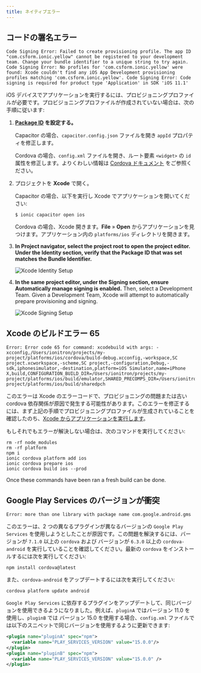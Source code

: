```yaml
---
title: ネイティブエラー
---
```


<head>
  <title>Native App Errors: How to Resolve Native Errors on Ionic Apps</title>
  <meta
    name="description"
    content="Review native app errors including code signing, Xcode build error 65, and clashing Google Play Services versions. Learn to resolve native errors on Ionic apps."
  />
</head>

## コードの署名エラー

```shell
Code Signing Error: Failed to create provisioning profile. The app ID "com.csform.ionic.yellow" cannot be registered to your development team. Change your bundle identifier to a unique string to try again. Code Signing Error: No profiles for 'com.csform.ionic.yellow' were found: Xcode couldn't find any iOS App Development provisioning profiles matching 'com.csform.ionic.yellow'. Code Signing Error: Code signing is required for product type 'Application' in SDK 'iOS 11.1'
```

iOS デバイスでアプリケーションを実行するには、プロビジョニングプロファイルが必要です。プロビジョニングプロファイルが作成されていない場合は、次の手順に従います:

1. <strong>[Package ID](../reference/glossary.md#package-id) を設定する。</strong>

   Capacitor の場合、`capacitor.config.json` ファイルを開き `appId` プロパティを修正します。

   Cordova の場合、`config.xml` ファイルを開き、ルート要素 `<widget>` の `id` 属性を修正します。よりくわしい情報は [Cordova ドキュメント](https://cordova.apache.org/docs/en/latest/config_ref/#widget) をご参照ください。

<!-- prettier-ignore -->
2. プロジェクトを <b>Xcode</b> で開く。</strong>

   Capacitor の場合、以下を実行し Xcode でアプリケーションを開いてください:

   ```shell
   $ ionic capacitor open ios
   ```

   Cordova の場合、Xcode 開きます。**File** &raquo; **Open** からアプリケーションを見つけます。アプリケーション内の `platforms/ios` ディレクトリを開きます。

<!-- prettier-ignore -->
3. <strong>In <b>Project navigator</b>, select the project root to open the project editor. Under the **Identity** section, verify that the Package ID that was set matches the Bundle Identifier.</strong>

   ![Xcode Identity Setup](/img/running/ios-xcode-identity-setup.png)

<!-- prettier-ignore -->
4. <strong>In the same project editor, under the <b>Signing</b> section, ensure <b>Automatically manage signing</b> is enabled.</strong> Then, select a Development Team. Given a Development Team, Xcode will attempt to automatically prepare provisioning and signing.

   ![Xcode Signing Setup](/img/running/ios-xcode-signing-setup.png)

## Xcode のビルドエラー 65

```shell
Error: Error code 65 for command: xcodebuild with args: -xcconfig,/Users/ionitron/projects/my-project/platforms/ios/cordova/build-debug.xcconfig,-workspace,SC project.xcworkspace,-scheme,SC project,-configuration,Debug,-sdk,iphonesimulator,-destination,platform=iOS Simulator,name=iPhone X,build,CONFIGURATION_BUILD_DIR=/Users/ionitron/projects/my-project/platforms/ios/build/emulator,SHARED_PRECOMPS_DIR=/Users/ionitron/projects/my-project/platforms/ios/build/sharedpch
```

このエラーは Xcode のエラーコードで、プロビジョニングの問題または古い cordova 依存関係が原因で発生する可能性があります。このエラーを修正するには、まず上記の手順でプロビジョニングプロファイルが生成されていることを確認したのち、[Xcode からアプリケーションを実行します](../developing/ios.md#running-with-xcode)。

もしそれでもエラーが解決しない場合は、次のコマンドを実行してください:

```shell
rm -rf node_modules
rm -rf platform
npm i
ionic cordova platform add ios
ionic cordova prepare ios
ionic cordova build ios --prod
```

Once these commands have been ran a fresh build can be done.

## Google Play Services のバージョンが衝突

```shell
Error: more than one library with package name com.google.android.gms
```

このエラーは、2 つの異なるプラグインが異なるバージョンの `Google Play Services` を使用しようとしたことが原因です。この問題を解決するには、バージョンが `7.1.0` 以上の `cordova` および バージョンが `6.3.0` 以上の `cordova-android` を実行していることを確認してください。最新の `cordova` をインストールするには次を実行してください:

```shell
npm install cordova@latest
```

また、`cordova-android` をアップデートするには次を実行してください:

```shell
cordova platform update android
```

`Google Play Services` に依存するプラグインをアップデートして、同じバージョンを使用できるようになりました。例えば、`pluginA` ではバージョン 11.0 を使用し、`pluginB` では バージョン 15.0 を使用する場合、`config.xml` ファイルでは以下のスニペットで同じバージョンを使用するように更新できます:

```xml
<plugin name="pluginA" spec="npm">
  <variable name="PLAY_SERVICES_VERSION" value="15.0.0"/>
</plugin>
<plugin name="pluginB" spec="npm">
  <variable name="PLAY_SERVICES_VERSION" value="15.0.0" />
</plugin>
```
